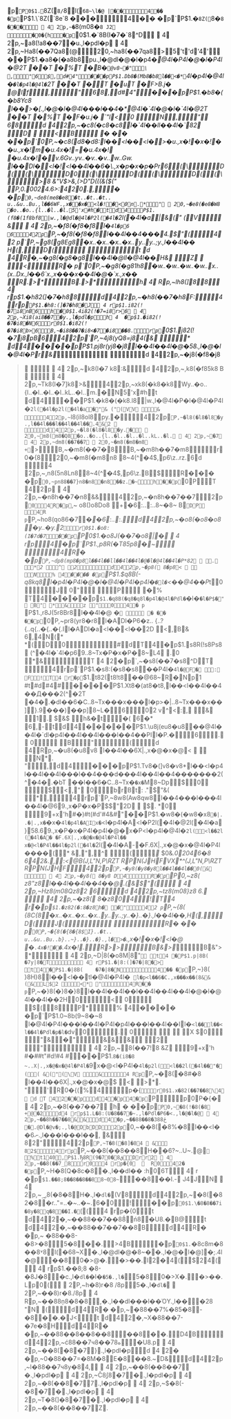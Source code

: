 p`P0$1. `8 Z   (`8 /`8 l( `68~  \l�  @
|��    4 ��
�p`P$1. \`8 Z   (`8 e`8 
���  4 ��
�p`P$1. �`8 Z   (`8 �`8 
��� 
 
4 
2p,~  �`8 (m08 �`8 
J 2   �0�{  h    �p`0$1. �`8 B   (I�7 �`8 ^ D 
 
4 
2p,~  a8 (!a8 ��7 �u. ,l�  pdl�  p 
 
4 
2p,~  Ha8 (��7 Qa8 ( @   20,~  ha8 (��7 qa8  >  5 't 'd '4 ' ��P  $1. �a8 �   (�a8  b8 pu. ,l�  @dl�  @�l�  p4�* @4l�  P4l�  @�l�  P4l�  @2T  ��T  �%T  �B�` @v8~  � " \
,"6$  , d# 4"  ���pP  $1. Db8 �   (Mb8 �b8 l�  �<�* `4l�  p4l�  @4l�  `�l�  p4l�  @4l�  `2T  ��T  �T  �uT  �F>B. j�  @lf,"68    , d# 4"  ���pP  $1. �b8 �   (�b8 Yc8  l�  �>�[. ,l�  @�l�  @4l�  ��l�  �4�* @4l�  `4l�  @�l�  `4l�  @2T  ��T  �%T  �F�u. j�  `"l<0
N," 68  d	 4 2p,~  �c8 (�c8 �c8 l�  `4l�  �ll�  �4l�  `8 2  D   <B    	 �
��	��p`0P  ,~  �c8 (d8 �d8 :l�  �<l�  �<l�  >�u. ,x�  !�x�  !��u. ,x�  !m�u. 4x�  !=�u. 4x�  !
�u. 4x�  !�v. 6Gv. .yv. .�v. .�v. .w. .Gw. 	l�  �Dl�  <l�  !<l�  �4l�  �6�\. ,x�  p�x�  p�P r6(\ D((\ D0(\ D((\ D((\ >8 &"V$>&,(>_D"D_(((&($("* * P,0.0024.6>:420.,   �
�p`0  ,~  de8 (me8 �e8 �t. .�t. .�t. .
u. .&u. .Bu. ,l�  �6WF. ,x�  �x�  <l�  !� <0n.*"    
 
20,~  �e8 (�e8 �W8 
�o. .�o. .{l. .�l. .�l.  5 'x #h � t d 4  P  $1. (f8 �   (1f8 bf8 |w. ,l�  @dl�  @4l�  P2l( �4l�  `2l( �4l�  a|&("
(\V
&  
 
4 
2p,~  �f8 (�f8 �f8 l�  `4l�  p6  6  4 2p`P,~  �f8 (�f8 �f8 l�  �4l�  �4��  �4 .$"(     4 2
p`P,~  g8 (g8 Eg8 �x. .�x. .�x. .�x. .y. .y. .;y. ,l�  �4l�  � H(,D(
    t
 d	 4 R�,~  �g8 (�g8 �g8 l�  �4l�  @ll�  @4l�  �H &  Z   <     R�	p`0P,~  �g8 (�g8 1h8 �w. .�w. .�w. .�w. .x. .(x. .Dx. ,l�  �6`x. ,x�  ��x�  �4l�  @�`x. ,x�  �  R.>*B.>*  h 
4 
Rp,~  lh8 (]8 8     
4 
rp$1. �h8 2   (]�7 �h8 \ 8  d 4 2p,~  �h8 (��7 �h8 F :  4 rp`P$1. �h8 :   (]�7 �h8 �J    
4 
rp$1. i8 2   (!�7 i8 n B6  h �0$1. 4i8 2   (!�7 =i8 r >6 
 
4 
2p,~  Xi8 (ai8 ��7 �y. ,l�  pdl�  p  h 
4
 
�p$1. �i8 2   (!�7 �i8 � N6  r0$1. �i8 2   (!�7 �i8 b >6  B  ,~  �i8 8��7 �i8 <�7   �i8 ��8.     rp`0$1. j8 2   (!�7 j8 p B6  4 2p`P,~  4j8 (yQ8 =j8 4 (&  *
 d 4 ����pP$1. pj8 r   (yj8 �j8 l�  �4l�  �4l�  @�58. ,l�  @�l�  @4l�  Pr &*  
     d  4 2p,~  �j8 (�f8 �j8 

>     
>  
> 4 
> 2p,~  k8 (I�7 
> k8 : &   d  4 2p,~  ,k8 (�f8 5k8 
> B    
>  
> 4 
> 2p,~  Tk8 (I�7 ]k8 > &   4 2p,~  xk8 (�k8 �k8 Wy. .�o. .{l. .�l. .�l. .�l. .kL. .�l. .m. � N   5 'x #h t  d 4  ��P  $1. �k8 �   (�k8 .l8 |w. ,l�  @4l�  P�l�  @4l�  P4l�  `2l( �4l�  p2l( �4l�  a�"&
("(VV &
   4 2p,~  `l8 (il8 ol8 py. �  4 2p`P,~  �l8 (�l8 �l8 �y. ,l�  �4l�  ��l�  �4l�  �4l�  �. 4&2
 
    d 4 2p,~  �l8 (�l8 �l8 �y. � 
 
20,~  m8 (m8 �Q8 �o. .�o. .{l. .�l. .�l. .�l. .kL. .�l.   
 
4 
2p,~  �7 
 
4 
2p,~  dm8 (��7 ��7    
 
20,~  �m8 (�m8 �m8  + `>  B  ,~  �m8 (��7 �8     B  ,~  �m8 h��7 �m8  r0�{  8    20,~  �m8 (�m8 n8 
8~  4(^ �4$, p6\z. .rz. 6d
>  4  2p,~  ,n8 (5n8 Ln8 8~  4(^ �4$, p6\z. B\$  R���
> �p`0,~  pn8 8��7 }n8 �n8   �n8 ��z. � ~    h ��p`0P T  4 2p
>  
> 4 
> 2p,~  �n8 h��7 �n8 & &   4 2p,~  �n8 h��7 ��7     2p`0 4 R�p`,~   o8 ()o8 Do8 
> + �6:. .:. .8~  �8~  
> B`DP
  4 R
p`P,~  ho8 (qo8 6�7 �* �6:. .:.    d 4 2p,~  �o8 (�o8 �o8 �y. .�y. 2 `    r0$1. �o8 :   (I�7 d�7     ��p`P0$1. �o8 J   (��7 �o8 |�   
>  
> 4
>  
> rp 4 �p`P$1. ,p8 R   (�T8 5p8 �~      4 R�
�p`P,~  dp8 (mp8 �p8 l�  �4l�  �ll�  �4l�  �4l�  @�l�  @4l�  �4l�  P*8 2   . *2
> ^ 2     d 4 2p,~  �p8 ( 8 �p8 <     N %
>  4 ����
> �p`P$1. $q8 B   (-q8 kq8 l�  p4l�  P4l�  @�l�  @4l�  P4l�  p4l�  `�l�  `<��  @4��  P*t 0 J
> 0"
>  P �   %
>  T 4 ����p`$1. �q8 B   (�q8 �q8 l�  p4l�  @4l�  Pdl�  `�l�  `�l�  P$�" B" *&z
 "0   4 �
p	`P$1. ,r8 J   (5r8 Br8 l�  �4l�  @
� `     	 �
��	��p`0P  ,~  pr8 (yr8 �r8 l�  ADl�  P6�z. .
{. .?{. .q{. .�{. .�{. Il�  ADl�  a<l�  �<l�  �2D   <,B&
6,4N(*
*(D0    # d T 4 �p$1. s8 R   (!s8 Ps8 
(^ �4l�  `4l�  p69. .8~  Tx�  P�x�  P�8~  L 4 .0
*&     T
 4	 2�p`,~  �s8 (��7 �s8 ^ D T    4 rp`P$1. �s8 :   (�s8 �s8 ��  P4l�  `4l�  @F� : F    ! T 4
 r�p`$1. t8 2   (t8 !t8 ��  @68~  R�Np   1
 #t #d #4 # ����P  $1. Xt8 �   (at8 �t8 ,l�  �<l�  �4l�  �4��  Д��  �2(^ �2T  �4�. �dl�  �6�C. .8~  Tx�  ��x�  ��l�  p>�|. .8~  Tx�  ��x�  �]}. 9��  �)��  p]8~  L�  602
v^<:, & 1.  $&$ h&�t�( 6�* 6$,$  - t d 4 �����P$1. \u8 j   (eu8 �u8 ��  @4l�  �4l�  `dl�  p4l�  �4l�  �4l�  ��l�  �4��  PIl�  P.�6.
> 0
> B"(    d  4 Rp,~  �u8 (�u8 v8 
> l�  �4l�  �6X|. ,x�  @�x�  @<     N*.
> " , d 4  ���pP  $1. Tv8 �   (]v8 �v8 *l�  �<l�  p4l�  �4l�  �4l�  ��l�  �4��  �d��  �4l�  �4l�  �4��  ����  �2(^ �4�. �bT  ��l�  �6�C. .8~  Tx�  `�x�  `M8~  Dp  $0
> $<," 0brBt: ."$"&( *,   4 rp`P,~  8w8 (Aw8 qw8 l�  �4��  �l��  �4l�  �4l�  @69. ,x�  P�x�  P$ $"2 D  $.
> *0
>   9 +x 'h #�) #t( #d' #4& #" ��P  $1. �w8 �   (�w8 �x8 `�|. .�|. ,x�  `�x�  `4l�  p4l�  AIx�  `<l�  p4l�  A<l�  P2l( �4l�  @2l( �4l�  a}58. 69. ,x�  P�x�  P4l�  p4l�  @�x�  P<l�  p4l�  @4l�  `2l( <l�  �2l( �4l�  A�
�F. 6X|. ,x�  @�x�  @4l�  P4l�  �	
x�  @<l�  P4l�  �4l�  p2l( �4l�  `2l( �4l�  A-�F. 6X|. ,x�  @�x�  @4l�  P4l�  ���(*
&,",\^ ( ** \$0&*.*02046�8 642&.,* *:*<@*B(J,L"N,P\RZT RPN(JHF *V*X\*^(J,L"N,P\RZT RPN(JHF   4 2p`P,~  �y8 (�y8 �y8 l�  �4l�  �4l�  �0 (&   
 
4 
2p,~  �y8 ( 8 �y8 
D 4  R�p`P0,~   z8 (	z8 "z8 l�  �4l�  �4l�  �4��  @. (&$"(  
>  
> 4 
> 2p,~  Hz8 (m08 Qz8 2  6   d  4 2p,~  tz8 (m08 }z8 
> 6 .  
>  
> 4 
> 2p,~  �z8 ( 8 �z8 0 4  ! T 4
>  r�p`$1. �z8 2   (�:8 �z8 h �  �"  4 2
p`P,~   {8 ( {8 C{8 �x. .�x. .�x. .�x. .y. .y. .;y. .�}. .�}. ,l�  �4l�  �,H(,D(J(
>   R�
> �� p`0P,~  �{8 (�{8 �{8 $I}. .�t. .
u. .&u. .Bu. .b}. .~}. .�}. .�}. ,l�  >�`. ,x�  !�x�  !<l�  @
> �`. 4x�  !��`. 4x�  !. R>>*B&>*B&">*   
>  
> 4 
> 2p,~  D|8 (�o8 M|8 " `    t 4
 �P$1. p|8 B   (	�7 y|8 �T    
4 
rP$1. �|8 :   (]�7 �|8 �>     t 4 �P$1. �|8 B   (	�7 �|8 �N    4 ��
�p`P,~   }8 ( }8 H}8 l�  �<l�  �tl�  @4l�  P4l�  ` l�  p<l�  �6�C. ,x�  ��x�  �(8 && (&L$2
> <* "     4 R��
> p`P,~  �}8 (�}8 �}8 l�  �4l�  �4l�  �l�  �4l�  �4l�  �4l�  @�l�  @4l�  �4l�  �2H 0 <
0
$(8P*    %
 4 ����
�p`P$1. 0~8 b   (9~8 �~8  l�  @4l�  P4l�  ��l�  �4l�  P4l�  p4l�  ��l�  �4l�  �Il�  `<l�  �l�  �<l�  �4l�  Pdl�  p�l�  `dv 0 .
0
  
X
$0
> "&�"&&& 2 "    
>  
> 4 
> 2p,~  8 (��7 !8 
> & Z   9 +x 'h
>  #�# #t" #d! #4  # ��P  $1. `8 �   (i8 �8 
~. .X|. ,x�  @�x�  @4l�  P4l�  `9x�  @<l�  P4l�  `4l�  p2l( <l�  �2l( �4l�  �"�((
&("(\V &    4
 Rp`P,~  �8 (�8 #�8 
l�  �4l�  �6X|. ,x�  @�x�  @$   <  >\*.
> " ' R0�{  (   % 4p  �{  `   r0$1. x�8 2   (��7 ��8 \4   
 d
 T	 4 2��p d 4 �p 4 �p`P  p0P  �{  �   
>  
> 4 
> 2p,~  �8 (��7 ��7      h 
> � ��p`P0  ,~  �8 (!�8 (�8 
 + @� 2    d 4
 rp$1. L�8 :   (U�8 ��7 �~. ,l�  Pdl�  P6�<. ,l�  @�l�  @
 
4 
2p,~  ��8 h��7 ��8 & &  d 4 �p,~  ��8 8��8 �38 ځ8 
�. @Dl�  @v�;. ,l�  @DbDD   2p`0,~  ��8 (�8 %�8 l�  �<l�  �6ނ. ,l�  ��l�  ��l�  �,    &
> 82"    4 2p`P,~  T�8 (�8 ]�8 4    &
82$    4 rp`P,~  ��8 (��8 ��8 H� �6?~. .U~. @`    % t1 40 , P  $1. Ђ8 R  (9�7 ق8 �0Drr2 
 
4 
2p,~  ��8 (��7 _8     r0 4
 rp�{  0   	 	R0 4 2�
�p`P,~  H�8 (Q�8 c�8 �. ,l�  �dl�  �
> : h06 T   
> 4 
> r �p`$1. ��8 ;   8��8 ��8 ��8 8~  08~  `��8 ��I. -
> J 4JN   
>  
> 4 
> 2p,~  ؃8 (�8 �8 H�. ,l�  `dl�  `( V8  d 4 2p,~  �8 (�8 2�8 �r. ."=. .�~. .�~. 6 �0 !  ��p`0  $1. \�8 �   8��7 i�8 y�8   q�8 ��I. �` ((  4
>  rp�{  0    t  d 4 2�,~  ��8 8��7 ��8 ̈́8   ń8 �U8. �B @   t  d 4 2�,~  ��8 8��7 ��7 ��8 B    d 4 R�
> �p,~   �8 8��8 -�8 >�8 5�8 ��. > 4B  �p`0$1. `�8 c   8m�8 ��8 ˅8 l( �68~  X�. ,l�  @dl�  @�8~  ��. ,l�  @�l�  @]�;. 4l�  @��8 0�> @�. �> ��. l2�4($24(     
4 
rp$1. ��8 ;   8	�8 -�8 J�8 �c. ,l�  `dl�  `�l�  `�5�. ,l�  ` 5�8 0�> X�. �> ��. 
Lp0(    
 
2P,~  h�8 )r�8 
/8 p5�. ,l�  `dl�  `   
 
2P,~  ��8 )r�8 ./8 p  
 
4	 
Rp,~  ��8 8ņ8 �8 �8 ,�. ,l�  �dl�  ��l�  �ΌY. ,l�  � �28 
"N (  d 4 R�
�p,~  �8 8��7 %�8 5�8   -�8 ��. �J <   t	 d 4 2�,~  X�8 8��7 -�7 e�8 H  d 4 R�
�p,~  ��8 8��8 ��8 ��8 ��8 ��. D 4B  d 4 2p,~  ć8 8��7 ч8 ��7   ه8 �U8. p   
 
4 
2p,~  ��8 (�8 �7 }. ,l�  pdl�  p  d
 4	 2�
�p,~  0�8 8��7 =�8 M�8   E�8 ��8. ~D &   d 4 2p,~  l�8 8��7 ч8 y�8 4 ,  
 
4 
2p,~  ��8 (��8 ��7 	�. ,l�  pdl�  p 
 
4 
2p,~  Ĉ8 (͈8 �7 �. ,l�  pdl�  p 
 
4 
2p,~  �8 (��8 �7 7. ,l�  pdl�  p 
 
4 
2p,~  $�8 (-�8 �7 �. ,l�  pdl�  p 
>  
> 4 
> 2p,~  T�8 (]�8 �7 �. ,l�  pdl�  p 
>  
> 4 
> 2p,~  ��8 (��8 ��7 Z.
